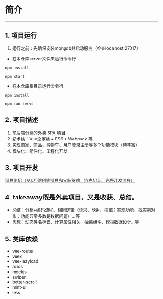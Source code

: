 # 简介
---
## 1. 项目运行
1. 运行之前：先确保安装mongdb并启动服务（检查localhost:27017）
* 在本仓库server文件夹运行命令行
```
npm install

npm start
```
* 在本仓库根目录运行命令行
```
npm install

npm run serve
```
## 2. 项目描述
1. 前后端分离的外卖 SPA 项目
2. 技术栈：Vue全家桶 + ES6 + Webpack 等
3. 实现商家、商品、购物车、用户登录注册等多个功能模块（待丰富）
4. 模块化、组件化、工程化开发
## 3. 项目开发
[项目笔记（从0开始创建项目和安装依赖、坑点记录、完整开发流程）](https://github.com/hanab11/vue2_takeaway/blob/main/%E5%AE%8C%E7%BB%93%EF%BC%8C%E9%A1%B9%E7%9B%AE%E7%AC%94%E8%AE%B0%E5%9C%A8%E8%BF%99.md)
## 4. takeaway既是外卖项目，又是收获、总结。
* 总结：分析+编码流程、相同逻辑（请求、映射、插值；实现功能，找实例对象；功能异常多数是数据问题）...等
* 思想：动态类名标识、计算属性相关、抽离组件、模拟数据设计...等
## 5. 类库依赖
* vue-router
* vuex
* vue-lazyload
* axios
* mockjs
* swiper
* better-scroll
* mint-ui
* less